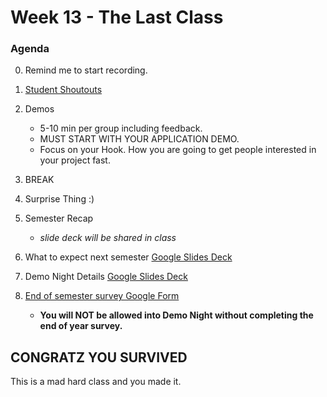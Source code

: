# Week 13 - The Last Class

### Agenda
0. Remind me to start recording. 
0. [Student Shoutouts](https://docs.google.com/presentation/d/1k3OxRAWngtlH---957bTtbVDjOm-YUzFzSZWz5YR1y8/edit?usp=sharing)
0. Demos
    * 5-10 min per group including feedback. 
    * MUST START WITH YOUR APPLICATION DEMO.
    * Focus on your Hook.  How you are going to get people interested in your project fast. 
0. BREAK
0. Surprise Thing :) 
0. Semester Recap 
    * *slide deck will be shared in class*
0. What to expect next semester [Google Slides Deck](https://docs.google.com/presentation/d/1OoWdbMN_PXF1STDtdE02oXAW9HzygdUXpECCl9cozig/edit?usp=sharing)

0. Demo Night Details [Google Slides Deck](https://docs.google.com/presentation/d/1n8tMJJsBqlurWRmi55kumQtMTeK0u6DFvwLsl18MxwY/edit?usp=sharing)

0. [End of semester survey Google Form](https://forms.gle/HUS774ZBLjn77VaM6)
    * **You will NOT be allowed into Demo Night without completing the end of year survey.**  


## CONGRATZ YOU SURVIVED
This is a mad hard class and you made it. 
